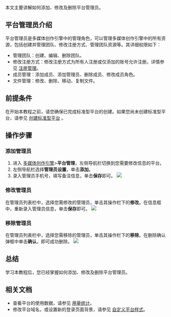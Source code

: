 本文主要讲解如何添加、修改及删除平台管理员。

## 平台管理员介绍
平台管理员是多媒体创作引擎中的管理角色，可以管理多媒体创作引擎中的所有资源，包括创建并管理团队、修改注册方式、管理团队资源等。其详细权限如下：
- 管理团队：创建、编辑、删除团队。
- 修改注册方式：修改注册方式为所有人注册或仅添加的账号允许注册。详情参见 [注册管理](https://cloud.tencent.com/document/product/1156/64116)。 
- 成员管理：添加成员、添加管理员、删除成员、修改成员角色。
- 文件管理：修改、删除、移动、复制文件。
 
## 前提条件

在开始本教程之前，请您确保已完成标准型平台的创建。如果您尚未创建标准型平台，请参见 [创建标准型平台](https://cloud.tencent.com/document/product/1156/64110)  。

## 操作步骤
[](id:add)

### 添加管理员
1. 进入 [多媒体创作引擎](https://cme.cloud.tencent.com/)>**平台管理**，左侧导航栏切换到您需要修改信息的平台。
2. 左侧导航栏选择**管理员设置**，单击**添加**。
3. 录入管理员手机号，填写备注信息，单击**保存**即可。
![](https://main.qcloudimg.com/raw/2551e16458c32d62a868bb87372aa71a.png)


[](id:change)
### 修改管理员
在管理员列表栏中，选择您需修改的管理员，单击其操作栏下的**修改**。在信息框中，重新录入管理员信息，单击**保存**即可。
![](https://main.qcloudimg.com/raw/8e345ba186a2ca78c2f14a78427bad73.png)

[](id:move)
### 移除管理员
在管理员列表栏中，选择您需移除的管理员，单击其操作栏下的**移除**。在删除确认弹框中单击**确认**，即可成功删除。
![](https://main.qcloudimg.com/raw/3b32dc8c3e3b6e6d4b4d734e6ef53774.png)

## 总结
学习本教程后，您已经掌握如何添加、修改及删除平台管理员。

## 相关文档

- 查看平台的使用数据，请参见 [用量统计](https://cloud.tencent.com/document/product/1156/64113)。
- 修改平台域名，或设置新的登录页面背景，请参见 [自定义平台样式](https://cloud.tencent.com/document/product/1156/64114)。
